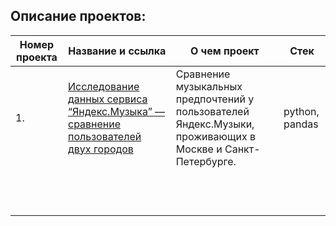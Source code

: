 ## Описание проектов:
| Номер проекта | Название и ссылка | О чем проект                                                     |Стек                                                         |
|---------------|-------------------|------------------------------------------------------------------|-------------------------------------------------------------|
|1.|[Исследование данных сервиса “Яндекс.Музыка” — сравнение пользователей двух городов](https://github.com/AlexBagrov/Portfolio/tree/main/%D0%AF%D0%BD%D0%B4%D0%B5%D0%BA%D1%81.%D0%9C%D1%83%D0%B7%D1%8B%D0%BA%D0%B0)|Сравнение музыкальных предпочтений у пользователей Яндекс.Музыки, проживающих в Москве и Санкт-Петербурге.|python, pandas|
||[]()|||
||[]()|||
||[]()|||
||[]()|||
||[]()|||
||[]()|||
||[]()|||
||[]()|||
||[]()|||
||[]()|||
||[]()|||
||[]()|||
